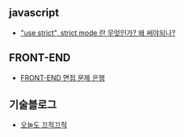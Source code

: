 ## javascript
* ["use strict", strict mode 란 무엇인가? 왜 써야되나?](http://hmmim.tistory.com/5)

## FRONT-END
* [FRONT-END 면접 문제 은행](https://github.com/h5bp/Front-end-Developer-Interview-Questions/blob/master/Translations/Korean/README.md)

## 기술블로그
* [오늘도 끄적끄적](https://perfectacle.github.io)

